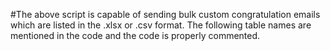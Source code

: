 #The above script is capable of sending bulk custom congratulation emails which are listed in the .xlsx or .csv format. The following table names are mentioned in the code and the code is properly commented.
